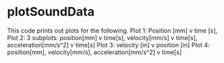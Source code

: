 # plotSoundData
This code prints out plots for the following. Plot 1: Position [mm] v time [s], Plot 2: 3 subplots: position[mm] v time[s], velocity[mm/s] v time[s],   acceleration[mm/s^2] v time[s] Plot 3: velocity [in] v position [in] Plot 4: position[mm], velocity[mm/s], acceleration[mm/s^2] v time[s]
